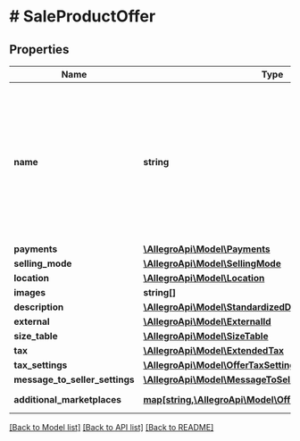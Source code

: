 # # SaleProductOffer

## Properties

Name | Type | Description | Notes
------------ | ------------- | ------------- | -------------
**name** | **string** | Name (title) of an offer. Length cannot be more than 50 characters. Read more: &lt;a href&#x3D;\&quot;../../tutorials/jak-jednym-requestem-wystawic-oferte-powiazana-z-produktem-D7Kj9gw4xFA#tytul-oferty\&quot; target&#x3D;\&quot;_blank\&quot;&gt;PL&lt;/a&gt;  / &lt;a href&#x3D;\&quot;../../tutorials/list-offer-assigned-product-one-request-D7Kj9M71Bu6#offer-title\&quot; target&#x3D;\&quot;_blank\&quot;&gt;EN&lt;/a&gt; . | [optional]
**payments** | [**\AllegroApi\Model\Payments**](Payments.md) |  | [optional]
**selling_mode** | [**\AllegroApi\Model\SellingMode**](SellingMode.md) |  | [optional]
**location** | [**\AllegroApi\Model\Location**](Location.md) |  | [optional]
**images** | **string[]** |  | [optional]
**description** | [**\AllegroApi\Model\StandardizedDescription**](StandardizedDescription.md) |  | [optional]
**external** | [**\AllegroApi\Model\ExternalId**](ExternalId.md) |  | [optional]
**size_table** | [**\AllegroApi\Model\SizeTable**](SizeTable.md) |  | [optional]
**tax** | [**\AllegroApi\Model\ExtendedTax**](ExtendedTax.md) |  | [optional]
**tax_settings** | [**\AllegroApi\Model\OfferTaxSettings**](OfferTaxSettings.md) |  | [optional]
**message_to_seller_settings** | [**\AllegroApi\Model\MessageToSellerSettings**](MessageToSellerSettings.md) |  | [optional]
**additional_marketplaces** | [**map[string,\AllegroApi\Model\OfferAdditionalMarketplace]**](OfferAdditionalMarketplace.md) | Settings for each additional marketplace. | [optional]

[[Back to Model list]](../../README.md#models) [[Back to API list]](../../README.md#endpoints) [[Back to README]](../../README.md)
